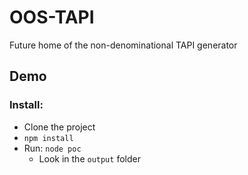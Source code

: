 # OOS-TAPI

Future home of the non-denominational TAPI generator

## Demo

### Install:

- Clone the project
- `npm install`
- Run: `node poc`
  - Look in the `output` folder
